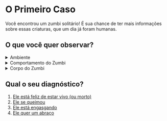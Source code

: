 # O Primeiro Caso

Você encontrou um zumbi solitário! É sua chance de ter mais informações sobre essas criaturas, que um dia já foram humanas.

## O que você quer observar?

<details>
  <summary>Ambiente</summary>
  É de dia. O sol está brilhando na pacata rua residencial, repleta de casas com gramados na frente e garagem interna.
  Em torno do zumbi, não há nenhum elemento perigoso; não há movimentação de carros nem de outros zumbis agressivos.
</details>

<details>
<summary>Comportamento do Zumbi</summary>
  O zumbi parece estar emitindo um som de sufocamento (como todos os zumbis?!), e está com as duas mãos em volta da garganta.
</details>

<details>
  <summary>Corpo do Zumbi</summary>
  Não há nada de diferente deste para outros zumbis que você já viu antes:
  sua pele é esverdeada e gosmenta, seus dentes são cinzentos, suas unhas são amarelas, e ele tem feridas por todo o corpo.
</details>

## Qual o seu diagnóstico?

1. [Ele está feliz de estar vivo (ou morto)](../resultados/feliz1.md)
2. [Ele se queimou](../resultados/queimado1.md)
3. [Ele está engasgando](../resultados/engasgue1.md)
4. [Ele quer um abraço](../resultados/abraco1.md)

